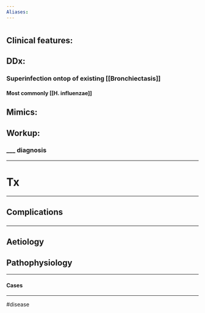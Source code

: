 ```yaml
---
Aliases:
---
```

# 
## Clinical features:
###
## DDx:
### Superinfection ontop of existing [[Bronchiectasis]]
#### Most commonly [[H. influenzae]]
## Mimics:
###
## Workup:
### ___ diagnosis
---
# Tx

---
## Complications
###

---
## Aetiology
## Pathophysiology

---
#### Cases


---
#disease 